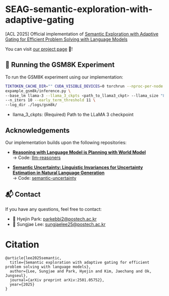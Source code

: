 # SEAG-semantic-exploration-with-adaptive-gating
[ACL 2025] Official implementation of [Semantic Exploration with Adaptive Gating for Efficient Problem Solving with Language Models](https://arxiv.org/pdf/2501.05752)

You can visit [our project page](https://sjaelee25.github.io/seag/) 🚀!

## 🚀 Running the GSM8K Experiment
To run the GSM8K experiment using our implementation:

```bash
TIKTOKEN_CACHE_DIR="" CUDA_VISIBLE_DEVICES=0 torchrun --nproc-per-node 1 --master-port 1111 \
expample_gsm8k/inference.py \
--base_lm llama-3 --llama_3_ckpts <path_to_llama3_ckpt> --llama_size "8B-Instruct" \
--n_iters 10 --early_term_threshold 11 \
--log_dir ./logs/gsm8k/
```

- llama_3_ckpts: (Required) Path to the LLaMA 3 checkpoint


## Acknowledgements

Our implementation builds upon the following repositories:

- [**Reasoning with Language Model is Planning with World Model**](https://arxiv.org/pdf/2305.14992)  
  → Code: [llm-reasoners](https://github.com/maitrix-org/llm-reasoners)

- [**Semantic Uncertainty: Linguistic Invariances for Uncertainty Estimation in Natural Language Generation**](https://arxiv.org/pdf/2302.09664)  
  → Code: [semantic-uncertainty](https://github.com/lorenzkuhn/semantic_uncertainty)  
  
## 📬 Contact
If you have any questions, feel free to contact:

- 📧 Hyejin Park: parkebbi2@postech.ac.kr
- 📧 Sungjae Lee: sungjaelee25@postech.ac.kr

# Citation
```
@article{lee2025semantic,
  title={Semantic exploration with adaptive gating for efficient problem solving with language models},
  author={Lee, Sungjae and Park, Hyejin and Kim, Jaechang and Ok, Jungseul},
  journal={arXiv preprint arXiv:2501.05752},
  year={2025}
}
```

